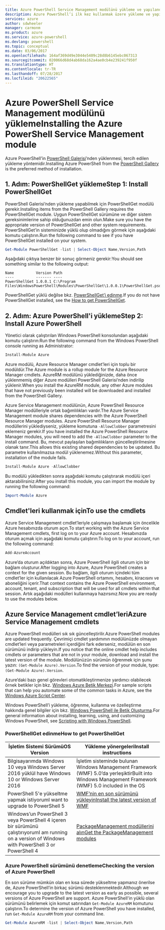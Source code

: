 ```yaml
---
title: Azure PowerShell Service Management modülünü yükleme ve yapılandırma | Microsoft Docs
description: Azure PowerShell’i ilk kez kullanmak üzere yükleme ve yapılandırma.
services: azure
author: sdwheeler
manager: carmonm
ms.product: azure
ms.service: azure-powershell
ms.devlang: powershell
ms.topic: conceptual
ms.date: 03/06/2017
ms.openlocfilehash: 164af369d49e3044e5409c28d8b6145ebc067313
ms.sourcegitcommit: 020066d68d4ab68da162a4ae0cb4e239241f950f
ms.translationtype: HT
ms.contentlocale: tr-TR
ms.lasthandoff: 07/28/2017
ms.locfileid: "20622565"
---
```

# <a name="installing-the-azure-powershell-service-management-module"></a><span data-ttu-id="8d9e0-103">Azure PowerShell Service Management modülünü yükleme</span><span class="sxs-lookup"><span data-stu-id="8d9e0-103">Installing the Azure PowerShell Service Management module</span></span>

<span data-ttu-id="8d9e0-104">Azure PowerShell’in [PowerShell Galerisi](https://www.powershellgallery.com/)’nden yüklenmesi, tercih edilen yükleme yöntemidir.</span><span class="sxs-lookup"><span data-stu-id="8d9e0-104">Installing Azure PowerShell from the [PowerShell Gallery](https://www.powershellgallery.com/) is the preferred method of installation.</span></span>

## <a name="step-1-install-powershellget"></a><span data-ttu-id="8d9e0-105">1. Adım: PowerShellGet yükleme</span><span class="sxs-lookup"><span data-stu-id="8d9e0-105">Step 1: Install PowerShellGet</span></span>

<span data-ttu-id="8d9e0-106">PowerShell Galerisi’nden yükleme yapabilmek için PowerShellGet modülü gerekir.</span><span class="sxs-lookup"><span data-stu-id="8d9e0-106">Installing items from the PowerShell Gallery requires the PowerShellGet module.</span></span> <span data-ttu-id="8d9e0-107">Uygun PowerShellGet sürümüne ve diğer sistem gereksinimlerine sahip olduğunuzdan emin olun.</span><span class="sxs-lookup"><span data-stu-id="8d9e0-107">Make sure you have the appropriate version of PowerShellGet and other system requirements.</span></span> <span data-ttu-id="8d9e0-108">PowerShellGet’in sisteminizde yüklü olup olmadığını görmek için aşağıdaki komutu çalıştırın.</span><span class="sxs-lookup"><span data-stu-id="8d9e0-108">Run the following command to see if you have PowerShellGet installed on your system.</span></span>

```powershell
Get-Module PowerShellGet -list | Select-Object Name,Version,Path
```

<span data-ttu-id="8d9e0-109">Aşağıdaki çıktıya benzer bir sonuç görmeniz gerekir:</span><span class="sxs-lookup"><span data-stu-id="8d9e0-109">You should see something similar to the following output:</span></span>

```
Name          Version Path
----          ------- ----
PowerShellGet 1.0.0.1 C:\Program Files\WindowsPowerShell\Modules\PowerShellGet\1.0.0.1\PowerShellGet.psd1
```

<span data-ttu-id="8d9e0-110">PowerShellGet yüklü değilse bkz. [PowerShellGet’i edinme](#how-to-get-powershellget).</span><span class="sxs-lookup"><span data-stu-id="8d9e0-110">If you do not have PowerShellGet installed, see the [How to get PowerShellGet](#how-to-get-powershellget).</span></span>

## <a name="step-2-install-azure-powershell"></a><span data-ttu-id="8d9e0-111">2. Adım: Azure PowerShell'i yükleme</span><span class="sxs-lookup"><span data-stu-id="8d9e0-111">Step 2: Install Azure PowerShell</span></span>

<span data-ttu-id="8d9e0-112">Yönetici olarak çalıştırılan Windows PowerShell konsolundan aşağıdaki komutu çalıştırın:</span><span class="sxs-lookup"><span data-stu-id="8d9e0-112">Run the following command from the Windows PowerShell console running as Administrator:</span></span>

```powershell
Install-Module Azure
```

<span data-ttu-id="8d9e0-113">Azure modülü, Azure Resource Manager cmdlet’leri için toplu bir modüldür.</span><span class="sxs-lookup"><span data-stu-id="8d9e0-113">The Azure module is a rollup module for the Azure Resource Manager cmdlets.</span></span> <span data-ttu-id="8d9e0-114">AzureRM modülünü yüklediğinizde, daha önce yüklenmemiş diğer Azure modülleri PowerShell Galerisi’nden indirilip yüklenir.</span><span class="sxs-lookup"><span data-stu-id="8d9e0-114">When you install the AzureRM module, any other Azure modules that have not previously been installed will be downloaded and installed from the PowerShell Gallery.</span></span>

<span data-ttu-id="8d9e0-115">Azure Service Management modülünün, Azure PowerShell Resource Manager modülleriyle ortak bağımlılıkları vardır.</span><span class="sxs-lookup"><span data-stu-id="8d9e0-115">The Azure Service Management module shares dependencies with the Azure PowerShell Resource Manager modules.</span></span> <span data-ttu-id="8d9e0-116">Azure PowerShell Resource Manager modüllerini yüklediyseniz, yükleme komutuna `-AllowClobber` parametresini eklemeniz gerekir.</span><span class="sxs-lookup"><span data-stu-id="8d9e0-116">If you have installed the Azure PowerShell Resource Manager modules, you will need to add the `-AllowClobber` parameter to the install command.</span></span> <span data-ttu-id="8d9e0-117">Bu, mevcut paylaşılan bağımlılıkların güncelleştirilmesine olanak tanır.</span><span class="sxs-lookup"><span data-stu-id="8d9e0-117">This allows this existing shared dependencies to be updated.</span></span> <span data-ttu-id="8d9e0-118">Bu parametre kullanılmazsa modül yüklenemez.</span><span class="sxs-lookup"><span data-stu-id="8d9e0-118">Without this parameter, installation of the module fails.</span></span>

```powershell
Install-Module Azure -AllowClobber
```

<span data-ttu-id="8d9e0-119">Bu modülü yükledikten sonra aşağıdaki komutu çalıştırarak modülü içeri aktarabilirsiniz:</span><span class="sxs-lookup"><span data-stu-id="8d9e0-119">After you install this module, you can import the module by running the following command:</span></span>

```powershell
Import-Module Azure
```

## <a name="to-use-the-cmdlets"></a><span data-ttu-id="8d9e0-120">Cmdlet'leri kullanmak için</span><span class="sxs-lookup"><span data-stu-id="8d9e0-120">To use the cmdlets</span></span>

<span data-ttu-id="8d9e0-121">Azure Service Management cmdlet’leriyle çalışmaya başlamak için öncelikle Azure hesabınızda oturum açın.</span><span class="sxs-lookup"><span data-stu-id="8d9e0-121">To start working with the Azure Service Management cmdlets, first log on to your Azure account.</span></span> <span data-ttu-id="8d9e0-122">Hesabınızda oturum açmak için aşağıdaki komutu çalıştırın:</span><span class="sxs-lookup"><span data-stu-id="8d9e0-122">To log on to your account, run the following command:</span></span>

```powershell
Add-AzureAccount
```

<span data-ttu-id="8d9e0-123">Azure’da oturum açıldıktan sonra, Azure PowerShell ilgili oturum için bir bağlam oluşturur.</span><span class="sxs-lookup"><span data-stu-id="8d9e0-123">After logging into Azure, Azure PowerShell creates a context for the given session.</span></span> <span data-ttu-id="8d9e0-124">Bu bağlam, ilgili oturum içindeki tüm cmdlet’ler için kullanılacak Azure PowerShell ortamını, hesabını, kiracısını ve aboneliğini içerir.</span><span class="sxs-lookup"><span data-stu-id="8d9e0-124">That context contains the Azure PowerShell environment, account, tenant, and subscription that will be used for all cmdlets within that session.</span></span> <span data-ttu-id="8d9e0-125">Artık aşağıdaki modülleri kullanmaya hazırsınız.</span><span class="sxs-lookup"><span data-stu-id="8d9e0-125">Now you are ready to use the modules below.</span></span>

## <a name="azure-service-management-cmdlets"></a><span data-ttu-id="8d9e0-126">Azure Service Management cmdlet’leri</span><span class="sxs-lookup"><span data-stu-id="8d9e0-126">Azure Service Management cmdlets</span></span>

<span data-ttu-id="8d9e0-127">Azure PowerShell modülleri sık sık güncelleştirilir.</span><span class="sxs-lookup"><span data-stu-id="8d9e0-127">Azure PowerShell modules are updated frequently.</span></span> <span data-ttu-id="8d9e0-128">Çevrimiçi cmdlet yardımının modülünüzde olmayan cmdlet’leri veya parametreleri içerdiğini fark ederseniz, modülün en son sürümünü indirip yükleyin.</span><span class="sxs-lookup"><span data-stu-id="8d9e0-128">If you notice that the online cmdlet help includes cmdlets or parameters that are not in your module, download and install the latest version of the module.</span></span> <span data-ttu-id="8d9e0-129">Modülünüzün sürümün öğrenmek için şunu yazın: `(Get-Module Azure).Version`.</span><span class="sxs-lookup"><span data-stu-id="8d9e0-129">To find the version of your module, type: `(Get-Module Azure).Version`.</span></span>

<span data-ttu-id="8d9e0-130">Azure’daki bazı genel görevleri otomatikleştirmenize yardımcı olabilecek örnek betikler için bkz. [Windows Azure Betik Merkezi](http://www.windowsazure.com/documentation/scripts/).</span><span class="sxs-lookup"><span data-stu-id="8d9e0-130">For sample scripts that can help you automate some of the common tasks in Azure, see the [Windows Azure Script Center](http://www.windowsazure.com/documentation/scripts/).</span></span>

<span data-ttu-id="8d9e0-131">Windows PowerShell’i yükleme, öğrenme, kullanma ve özelleştirme hakkında genel bilgiler için bkz. [Windows PowerShell ile Betik Oluşturma](http://go.microsoft.com/fwlink/p/?linkid=320210).</span><span class="sxs-lookup"><span data-stu-id="8d9e0-131">For general information about installing, learning, using, and customizing Windows PowerShell, see [Scripting with Windows PowerShell](http://go.microsoft.com/fwlink/p/?linkid=320210).</span></span>

### <a name="how-to-get-powershellget"></a><span data-ttu-id="8d9e0-132">PowerShellGet edinme</span><span class="sxs-lookup"><span data-stu-id="8d9e0-132">How to get PowerShellGet</span></span>

|<span data-ttu-id="8d9e0-133">İşletim Sistemi Sürümü</span><span class="sxs-lookup"><span data-stu-id="8d9e0-133">OS Version</span></span>|<span data-ttu-id="8d9e0-134">Yükleme yönergeleri</span><span class="sxs-lookup"><span data-stu-id="8d9e0-134">Install instructions</span></span>|
|---|---|
|<span data-ttu-id="8d9e0-135">Bilgisayarımda Windows 10 veya Windows Server 2016 yüklü</span><span class="sxs-lookup"><span data-stu-id="8d9e0-135">I have Windows 10 or Windows Server 2016</span></span>|<span data-ttu-id="8d9e0-136">İşletim sisteminde bulunan Windows Management Framework (WMF) 5.0’da yerleşiktir</span><span class="sxs-lookup"><span data-stu-id="8d9e0-136">Built into Windows Management Framework (WMF) 5.0 included in the OS</span></span>|
|<span data-ttu-id="8d9e0-137">PowerShell 5'e yükseltme yapmak istiyorum</span><span class="sxs-lookup"><span data-stu-id="8d9e0-137">I want to upgrade to PowerShell 5</span></span>|[<span data-ttu-id="8d9e0-138">WMF’nin en son sürümünü yükleyin</span><span class="sxs-lookup"><span data-stu-id="8d9e0-138">Install the latest version of WMF</span></span>](https://www.microsoft.com/en-us/download/details.aspx?id=54616)|
|<span data-ttu-id="8d9e0-139">Windows’un PowerShell 3 veya PowerShell 4 içeren bir sürümünü çalıştırıyorum</span><span class="sxs-lookup"><span data-stu-id="8d9e0-139">I am running on a version of Windows with PowerShell 3 or PowerShell 4</span></span>|[<span data-ttu-id="8d9e0-140">PackageManagement modüllerini alın</span><span class="sxs-lookup"><span data-stu-id="8d9e0-140">Get the PackageManagement modules</span></span>](http://go.microsoft.com/fwlink/?LinkID=746217)|

<a id="helpmechoose"></a>
### <a name="checking-the-version-of-azure-powershell"></a><span data-ttu-id="8d9e0-141">Azure PowerShell sürümünü denetleme</span><span class="sxs-lookup"><span data-stu-id="8d9e0-141">Checking the version of Azure PowerShell</span></span>

<span data-ttu-id="8d9e0-142">En son sürüme mümkün olan en kısa sürede yükseltme yapmanız önerilse de, Azure PowerShell’in birkaç sürümü desteklenmektedir.</span><span class="sxs-lookup"><span data-stu-id="8d9e0-142">Although we encourage you to upgrade to the latest version as early as possible, several versions of Azure PowerShell are support.</span></span> <span data-ttu-id="8d9e0-143">Azure PowerShell'in yüklü olan sürümünü belirlemek için komut satırından `Get-Module AzureRM` komutunu çalıştırın.</span><span class="sxs-lookup"><span data-stu-id="8d9e0-143">To determine the version of Azure PowerShell you have installed, run `Get-Module AzureRM` from your command line.</span></span>

```powershell
Get-Module AzureRM -list | Select-Object Name,Version,Path
```
